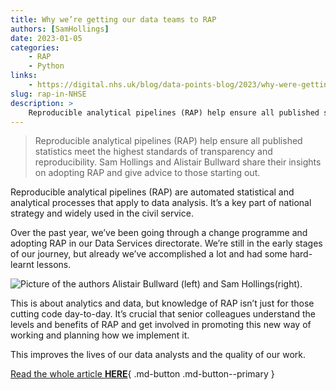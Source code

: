 ```yaml
---
title: Why we’re getting our data teams to RAP
authors: [SamHollings]
date: 2023-01-05
categories: 
    - RAP
    - Python
links:
    - https://digital.nhs.uk/blog/data-points-blog/2023/why-were-getting-our-data-teams-to-rap#:~:text=Reproducible%20analytical%20pipelines%20(RAP)%20help,standards%20of%20transparency%20and%20reproducibility.
slug: rap-in-NHSE
description: >
    Reproducible analytical pipelines (RAP) help ensure all published statistics meet the highest standards of transparency and reproducibility. Sam Hollings and Alistair Bullward share their insights on adopting RAP and give advice to those starting out.
---
```

> Reproducible analytical pipelines (RAP) help ensure all published statistics meet the highest standards of transparency and reproducibility. Sam Hollings and Alistair Bullward share their insights on adopting RAP and give advice to those starting out.

Reproducible analytical pipelines (RAP) are automated statistical and analytical processes that apply to data analysis. It’s a key part of national strategy and widely used in the civil service. 

Over the past year, we’ve been going through a change programme and adopting RAP in our Data Services directorate. We’re still in the early stages of our journey, but already we’ve accomplished a lot and had some hard-learnt lessons.

<!-- more -->

![Picture of the authors Alistair Bullward (left) and Sam Hollings(right).](https://digital.nhs.uk/binaries/content/gallery/website/data-points-blog/rap-blog-lead-image.jpg/rap-blog-lead-image.jpg/website%3AnewsPostImageLarge2x)

This is about analytics and data, but knowledge of RAP isn’t just for those cutting code day-to-day. It’s crucial that senior colleagues understand the levels and benefits of RAP and get involved in promoting this new way of working and planning how we implement it.

 This improves the lives of our data analysts and the quality of our work.

[Read the whole article  **HERE**](https://digital.nhs.uk/blog/data-points-blog/2023/why-were-getting-our-data-teams-to-rap){ .md-button .md-button--primary }

